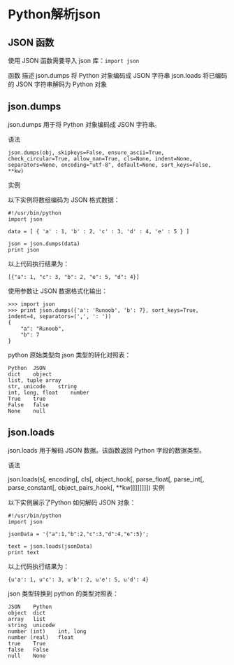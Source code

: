 # Python解析json

## JSON 函数
使用 JSON 函数需要导入 json 库：`import json`

函数	描述
json.dumps	将 Python 对象编码成 JSON 字符串
json.loads	将已编码的 JSON 字符串解码为 Python 对象

## json.dumps
json.dumps 用于将 Python 对象编码成 JSON 字符串。

语法
```
json.dumps(obj, skipkeys=False, ensure_ascii=True, check_circular=True, allow_nan=True, cls=None, indent=None, separators=None, encoding="utf-8", default=None, sort_keys=False, **kw)
```
实例

以下实例将数组编码为 JSON 格式数据：
```
#!/usr/bin/python
import json

data = [ { 'a' : 1, 'b' : 2, 'c' : 3, 'd' : 4, 'e' : 5 } ]

json = json.dumps(data)
print json
```
以上代码执行结果为：
```
[{"a": 1, "c": 3, "b": 2, "e": 5, "d": 4}]
```
使用参数让 JSON 数据格式化输出：
```
>>> import json
>>> print json.dumps({'a': 'Runoob', 'b': 7}, sort_keys=True, indent=4, separators=(',', ': '))
{
    "a": "Runoob",
    "b": 7
}
```
python 原始类型向 json 类型的转化对照表：
```
Python	JSON
dict	object
list, tuple	array
str, unicode	string
int, long, float	number
True	true
False	false
None	null
```
## json.loads
json.loads 用于解码 JSON 数据。该函数返回 Python 字段的数据类型。

语法

json.loads(s[, encoding[, cls[, object_hook[, parse_float[, parse_int[, parse_constant[, object_pairs_hook[, **kw]]]]]]]])
实例

以下实例展示了Python 如何解码 JSON 对象：
```
#!/usr/bin/python
import json

jsonData = '{"a":1,"b":2,"c":3,"d":4,"e":5}';

text = json.loads(jsonData)
print text
```
以上代码执行结果为：
```
{u'a': 1, u'c': 3, u'b': 2, u'e': 5, u'd': 4}
```
json 类型转换到 python 的类型对照表：
```
JSON	Python
object	dict
array	list
string	unicode
number (int)	int, long
number (real)	float
true	True
false	False
null	None
```